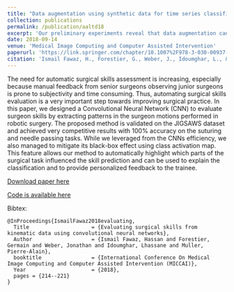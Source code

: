 ```yaml
---
title: "Data augmentation using synthetic data for time series classification with deep residual networks"
collection: publications
permalink: /publication/aaltd18
excerpt: 'Our preliminary experiments reveal that data augmentation can drastically increase deep CNN's accuracy for time series classification'
date: 2018-09-14
venue: 'Medical Image Computing and Computer Assisted Intervention'
paperurl: 'https://link.springer.com/chapter/10.1007%2F978-3-030-00937-3_25'
citation: 'Ismail Fawaz, H., Forestier, G., Weber, J., Idoumghar, L., & Muller, P. A. (2018). Evaluating surgical skills from kinematic data using convolutional neural networks. <i>Medical Image Computing and Computer Assisted Intervention</i>'
---
```

The need for automatic surgical skills assessment is increasing, especially because manual feedback from senior surgeons observing junior surgeons is prone to subjectivity and time consuming. Thus, automating surgical skills evaluation is a very important step towards improving surgical practice. In this paper, we designed a Convolutional Neural Network (CNN) to evaluate surgeon skills by extracting patterns in the surgeon motions performed in robotic surgery. The proposed method is validated on the JIGSAWS dataset and achieved very competitive results with 100% accuracy on the suturing and needle passing tasks. While we leveraged from the CNNs efficiency, we also managed to mitigate its black-box effect using class activation map. This feature allows our method to automatically highlight which parts of the surgical task influenced the skill prediction and can be used to explain the classification and to provide personalized feedback to the trainee. 

[Download paper here](https://arxiv.org/abs/1806.02750)

[Code is available here](https://github.com/hfawaz/miccai18)

Bibtex:
```
@InProceedings{IsmailFawaz2018evaluating,
  Title                    = {Evaluating surgical skills from kinematic data using convolutional neural networks},
  Author                   = {Ismail Fawaz, Hassan and Forestier, Germain and Weber, Jonathan and Idoumghar, Lhassane and Muller, Pierre-Alain},
  booktitle                = {International Conference On Medical Image Computing and Computer Assisted Intervention (MICCAI)},
  Year                     = {2018},
  pages = {214--221}
}
```